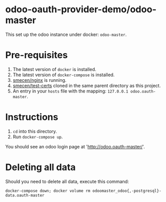 # odoo-oauth-provider-demo/odoo-master

This set up the odoo instance under docker: `odoo-master`.

# Pre-requisites

1. The latest version of `docker` is installed.
2. The latest version of `docker-compose` is installed.
3. [smecen/nginx](https://git.groventure.com/smecen/nginx) is running.
4. [smecen/test-certs](https://git.groventure.com/smecen/test-certs)
   cloned in the same parent directory as this project.
5. An entry in your `hosts` file with the mapping: `127.0.0.1
   odoo.oauth-master`.

# Instructions

1. `cd` into this directory.
2. Run `docker-compose up`.

You should see an odoo login page at 'http://odoo.oauth-master/'.

# Deleting all data

Should you need to delete all data, execute this command:

```shell
docker-compose down; docker volume rm odoomaster_odoo{,-postgresql}-data.oauth-master

```

